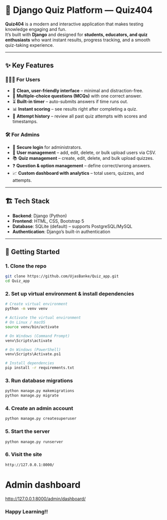# 🧠 Django Quiz Platform — **Quiz404**

**Quiz404** is a modern and interactive application that makes testing knowledge engaging and fun.  
It’s built with **Django** and designed for **students, educators, and quiz enthusiasts** who want instant results, progress tracking, and a smooth quiz-taking experience.  

---

## ✨ Key Features  

### 💁🏻‍♀️ For Users  
- 🎯 **Clean, user-friendly interface** – minimal and distraction-free.  
- 📝 **Multiple-choice questions (MCQs)** with one correct answer.  
- ⏳ **Built-in timer** – auto-submits answers if time runs out.  
- 📊 **Instant scoring** – see results right after completing a quiz.  
- 📜 **Attempt history** – review all past quiz attempts with scores and timestamps.  

### 🛠 For Admins  
- 🔑 **Secure login** for administrators.  
- 👥 **User management** – add, edit, delete, or bulk upload users via CSV.  
- 📚 **Quiz management** – create, edit, delete, and bulk upload quizzes.  
- ❓ **Question & option management** – define correct/wrong answers.  
- 📈 **Custom dashboard with analytics** – total users, quizzes, and attempts.  

---

## 🏗 Tech Stack  
- **Backend**: Django (Python)  
- **Frontend**: HTML, CSS, Bootstrap 5  
- **Database**: SQLite (default) – supports PostgreSQL/MySQL  
- **Authentication**: Django’s built-in authentication  


---

## 🚀 Getting Started  

### 1. Clone the repo  
```bash
git clone https://github.com/UjasBanke/Quiz_app.git
cd Quiz_app
```
### 2. Set up virtual environment & install dependencies  
```bash
# Create virtual environment
python -m venv venv

# Activate the virtual environment
# On Linux / macOS
source venv/bin/activate

# On Windows (Command Prompt)
venv\Scripts\activate

# On Windows (PowerShell)
venv\Scripts\Activate.ps1

# Install dependencies
pip install -r requirements.txt
```
### 3. Run database migrations
```bash
python manage.py makemigrations
python manage.py migrate
```
### 4. Create an admin account
```bash
python manage.py createsuperuser
```
### 5. Start the server
```bash
python manage.py runserver
```

### 6. Visit the site
```bash
http://127.0.0.1:8000/
```

# Admin dashboard
http://127.0.0.1:8000/admin/dashboard/


### Happy Learning!!

